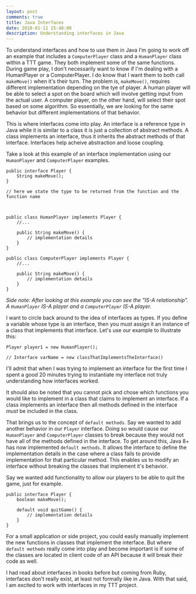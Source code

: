 ```yaml
---
layout: post
comments: true
title: Java Interfaces
date: 2018-01-11 15:40:00
description: Understanding interfaces in Java 
---
```



To understand interfaces and how to use them in Java I'm going to work off an example
that includes a `ComputerPlayer` class and a `HumanPlayer` class within a TTT game. They both implement
some of the same functions. During game play, I don't necessarily want to know if I'm dealing
with a HumanPlayer or a ComputerPlayer. I do know that I want them to both call `makeMove()` when it's
their turn. The problem is, `makeMove()`, requires different implementation depending on the 
tye of player. A human player will be able to select a spot on the board which will involve getting 
input from the actual user. A computer player, on the other hand, will select
their spot based on some algorithm. So essentially, we are looking for the same behavior but different 
implementations of that behavior. 

This is where interfaces come into play. An interface is a reference type in Java while it is similar to a class
it is just a collection of abstract methods. A class implements an interface, thus it inherits the abstract methods of that interface. Interfaces help acheive abstraction and loose coupling.

Take a look at this example of an interface implementation using our `HumanPlayer` and `ComputerPlayer` examples. 



```
public interface Player {
	String makeMove();
}

// here we state the type to be returned from the function and the function name



public class HumanPlayer implements Player {
	//...

	public String makeMove() {
		// implementation details 
	}
}

public class ComputerPlayer implements Player {
	//...

	public String makeMove() {
		// implementation details
	}
}
```


_Side note: After looking at this example you can see the "IS-A relationship". A `HumanPlayer` IS-A player and a `ComputerPlayer` IS-A player._

I want to circle back around to the idea of interfaces as types. If you define a variable whose type is an interface, then you must assign it an instance of a class that implements that interface. Let's use our example to illustrate this: 



```
Player player1 = new HumanPlayer(); 

// Interface varName = new classThatImplementsTheInterface()

```



I'll admit that when I was trying to implement an interface for the first time I spent a good 20 minutes trying 
to instantiate my interface not truly understanding how interfaces worked. 

It should also be noted that you cannot pick and chose which functions you would like to implement in a class
that claims to implement an interface. If a class implements an interface then all methods defined in the interface *must* be included in the class. 

That brings us to the concept of `default methods`. Say we wanted to add another
behavior in our `Player` interface. Doing so would cause our `HumanPlayer` and `ComputerPlayer` classes to break 
because they would not have all of the methods defined in the interface. To get around this, Java 8+ has now 
implemented `default methods`. It allows the interface to define the implementation details in the case where
a class fails to provide implementation for that particular method. This enables us to modify an interface without breaking the classes that implement it's behavior. 

Say we wanted add functionality to allow our players to be able to quit the game, just for example. 




```
public interface Player {
	boolean makeMove();

	default void quitGame() {
		// implementation details
	}
}

```




For a small application or side project, you could easily manually implement the new functions in classes
that implement the interface. But where `default methods` really come into play and become important is if some of the classes are located in client code of an API because it will break their code as well. 

I had read about interfaces in books before but coming from Ruby, interfaces don't really exist, at least not formally like in Java. With that said, I am excited to work with interfaces in my TTT project. 

